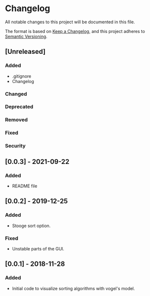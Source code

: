 # Changelog
All notable changes to this project will be documented in this file.

The format is based on [Keep a Changelog](https://keepachangelog.com/en/1.0.0/),
and this project adheres to [Semantic Versioning](https://semver.org/spec/v2.0.0.html).

## [Unreleased]
### Added
- .gitignore
- Changelog
### Changed
### Deprecated
### Removed
### Fixed
### Security

## [0.0.3] - 2021-09-22
### Added
- README file

## [0.0.2] - 2019-12-25
### Added
- Stooge sort option.
### Fixed
- Unstable parts of the GUI.

## [0.0.1] - 2018-11-28
### Added
- Initial code to visualize sorting algorithms with vogel's model.
